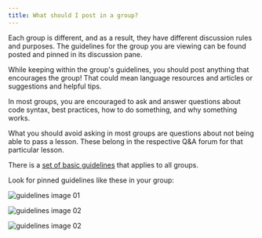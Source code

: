 ```yaml
---
title: What should I post in a group?
---
```


Each group is different, and as a result, they have different discussion rules and purposes. The guidelines for the group you are viewing can be found posted and pinned in its discussion pane.

While keeping within the group's guidelines, you should post anything that encourages the group! That could mean language resources and articles or suggestions and helpful tips. 

In most groups, you are encouraged to ask and answer questions about code syntax, best practices, how to do something, and why something works.

What you should avoid asking in most groups are questions about not being able to pass a lesson. These belong in the respective Q&A forum for that particular lesson.

There is a [set of basic guidelines](http://www.codecademy.com/docs/forum_guidelines) that applies to all groups.

Look for pinned guidelines like these in your group:

![guidelines image 01](/_assets/_img/what-should-i-post-in-groups-01.png)

![guidelines image 02](/_assets/_img/what-should-i-post-in-groups-02.png)

![guidelines image 02](/_assets/_img/what-should-i-post-in-groups-03.png)

